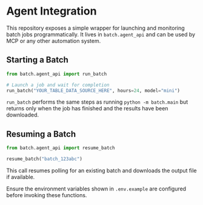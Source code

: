 # Agent Integration

This repository exposes a simple wrapper for launching and monitoring batch jobs
programmatically. It lives in `batch.agent_api` and can be used by MCP or any
other automation system.

## Starting a Batch

```python
from batch.agent_api import run_batch

# Launch a job and wait for completion
run_batch("YOUR_TABLE_DATA_SOURCE_HERE", hours=24, model="mini")
```

`run_batch` performs the same steps as running `python -m batch.main` but
returns only when the job has finished and the results have been downloaded.

## Resuming a Batch

```python
from batch.agent_api import resume_batch

resume_batch("batch_123abc")
```

This call resumes polling for an existing batch and downloads the output file if
available.

Ensure the environment variables shown in `.env.example` are configured before
invoking these functions.
